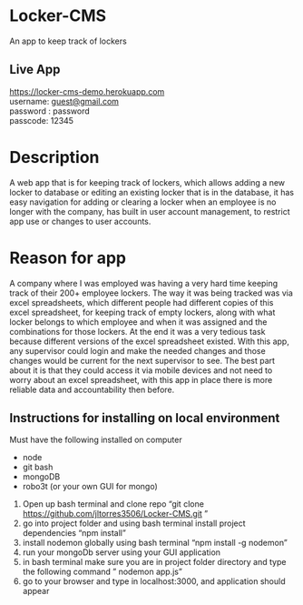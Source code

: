 # Locker-CMS
An app to keep track of lockers

## Live App
https://locker-cms-demo.herokuapp.com  
username: guest@gmail.com  
password : password  
passcode: 12345

# Description
A web app that is for keeping track of lockers, which allows adding a new locker to database or editing an existing locker that is in the database,
it has easy navigation for adding or clearing a locker when an employee is no longer with the company, has built in user account management, to restrict app use 
or changes to user accounts.

# Reason for app
A company where I was employed was having a very hard time keeping track of their 200+ employee lockers. The way it was being tracked was via excel spreadsheets, which different people had different copies of this excel spreadsheet, for keeping track of empty lockers, along with what locker belongs to which employee and when it was assigned and the combinations for those lockers. At the end it was a very tedious task because different versions of the excel spreadsheet existed. With this app, any supervisor could login and make the needed changes and those changes would be current for the next supervisor to see. The best part about it is that they could access it via mobile devices and not need to worry about an excel spreadsheet, with this app in place there is more reliable data and accountability then before. 

## Instructions for installing on local environment
Must have the following installed on computer
- node
- git bash
- mongoDB
 - robo3t (or your own GUI for mongo)
1. Open up bash terminal and clone repo “git clone https://github.com/jltorres3506/Locker-CMS.git ”
2. go into project folder and using bash terminal install project dependencies “npm install”
3. install nodemon globally using bash terminal “npm install -g nodemon”
4. run your mongoDb server using your GUI application
5. in bash terminal make sure you are in project folder directory and type the following command ” nodemon app.js”
6. go to your browser and type in localhost:3000, and application should appear

